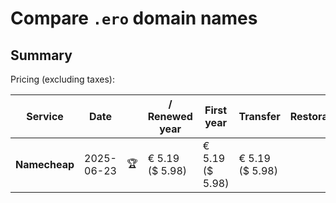 # Compare `.ero` domain names

## Summary

Pricing (excluding taxes):

| Service | Date |  | / Renewed year | First year | Transfer | Restoration |
|--|--|--|--|--|--|--|
| **Namecheap** | 2025-06-23 | 🏆 | € 5.19<br>($ 5.98) | € 5.19<br>($ 5.98) | € 5.19<br>($ 5.98) |  |
